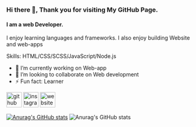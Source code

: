 ### Hi there 👋, Thank you for visiting My GitHub Page.
#### I am a web Developer.


I enjoy learning languages and frameworks. I also enjoy building Website and web-apps

Skills: HTML/CSS/SCSS/JavaScript/Node.js

- 🔭 I’m currently working on Web-app 
- 👯 I’m looking to collaborate on Web development  
- ⚡ Fun fact: Learner  


[<img src='https://cdn.jsdelivr.net/npm/simple-icons@3.0.1/icons/github.svg' alt='github' height='40'>](https://github.com/https://github.com/fultonoff)  [<img src='https://cdn.jsdelivr.net/npm/simple-icons@3.0.1/icons/instagram.svg' alt='instagram' height='40'>](https://www.instagram.com/@fulton_kilebe/)  [<img src='https://cdn.jsdelivr.net/npm/simple-icons@3.0.1/icons/icloud.svg' alt='website' height='40'>](www.fulton-dev.com)  



[![Anurag's GitHub stats](https://github-readme-stats.vercel.app/api?username=fultonoff)](https://github.com/anuraghazra/github-readme-stats)
![Anurag's GitHub stats](https://github-readme-stats.vercel.app/api?username=fultonoff&show_icons=true&theme=radical)









